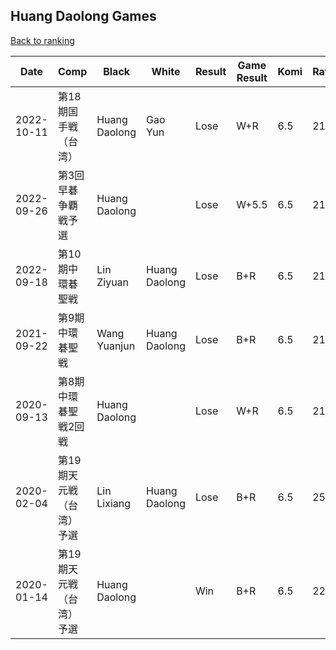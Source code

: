 ## Huang Daolong Games

[Back to ranking](../../index.md)




| **Date** | **Comp** | **Black** | **White** | **Result** | **Game Result** | **Komi** | **Rating** | **Diff** | 
| --- | --- | --- | --- | --- | --- | --- | --- | --- |
| 2022-10-11 | 第18期国手戦（台湾） | Huang Daolong | Gao Yun | Lose | W+R | 6.5 | 2157 | 0 | 
| 2022-09-26 | 第3回早碁争覇戦予選 | Huang Daolong |  | Lose | W+5.5 | 6.5 | 2157 | 0 | 
| 2022-09-18 | 第10期中環碁聖戦 | Lin Ziyuan | Huang Daolong | Lose | B+R | 6.5 | 2157 | 0 | 
| 2021-09-22 | 第9期中環碁聖戦 | Wang Yuanjun | Huang Daolong | Lose | B+R | 6.5 | 2157 | 0 | 
| 2020-09-13 | 第8期中環碁聖戦2回戦 | Huang Daolong |  | Lose | W+R | 6.5 | 2157 | -346 | 
| 2020-02-04 | 第19期天元戦（台湾）予選 | Lin Lixiang | Huang Daolong | Lose | B+R | 6.5 | 2503 | 268 | 
| 2020-01-14 | 第19期天元戦（台湾）予選 | Huang Daolong |  | Win | B+R | 6.5 | 2235 | missing |




